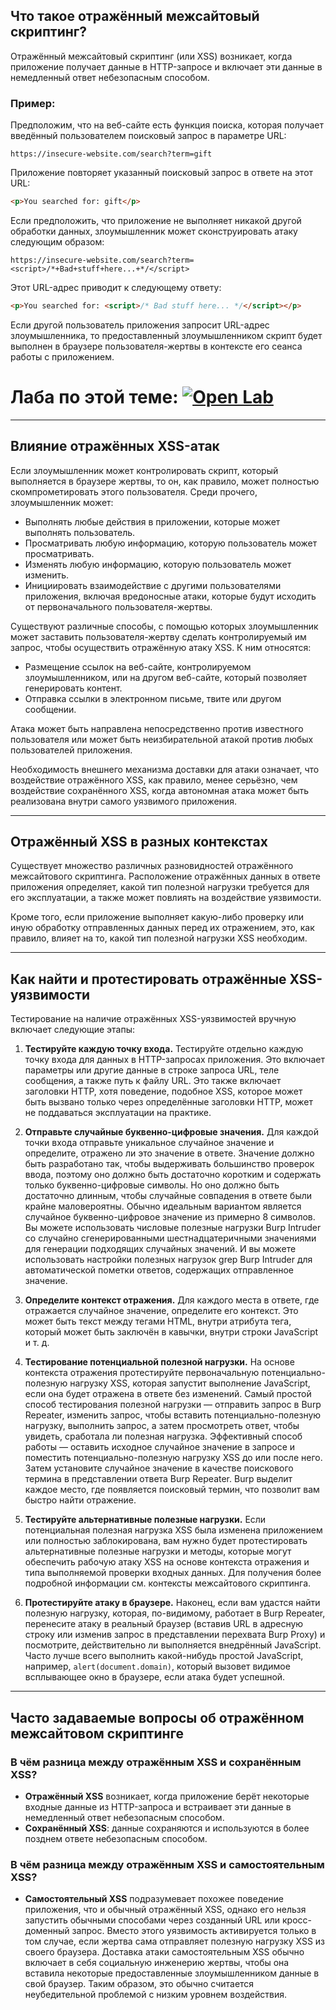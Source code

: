 ## Что такое отражённый межсайтовый скриптинг?
Отражённый межсайтовый скриптинг (или XSS) возникает, когда приложение получает данные в HTTP-запросе и включает эти данные в немедленный ответ небезопасным способом.

### Пример:
Предположим, что на веб-сайте есть функция поиска, которая получает введённый пользователем поисковый запрос в параметре URL:

```
https://insecure-website.com/search?term=gift
```

Приложение повторяет указанный поисковый запрос в ответе на этот URL:

```html
<p>You searched for: gift</p>
```

Если предположить, что приложение не выполняет никакой другой обработки данных, злоумышленник может сконструировать атаку следующим образом:

```
https://insecure-website.com/search?term=<script>/*+Bad+stuff+here...+*/</script>
```

Этот URL-адрес приводит к следующему ответу:

```html
<p>You searched for: <script>/* Bad stuff here... */</script></p>
```

Если другой пользователь приложения запросит URL-адрес злоумышленника, то предоставленный злоумышленником скрипт будет выполнен в браузере пользователя-жертвы в контексте его сеанса работы с приложением.

# Лаба по этой теме: [![Open Lab](https://img.shields.io/badge/Open-Lab-blue)](./01.%20%28%D0%A3%D1%87%D0%B5%D0%BD%D0%B8%D0%BA%29%20%D0%9E%D1%82%D1%80%D0%B0%D0%B6%D0%B5%D0%BD%D0%B8%D0%B5%20XSS%20%D0%B2%20HTML-%D0%BA%D0%BE%D0%BD%D1%82%D0%B5%D0%BA%D1%81%D1%82%D0%B5%20%D0%B1%D0%B5%D0%B7%20%D0%BA%D0%BE%D0%B4%D0%B8%D1%80%D0%BE%D0%B2%D0%B0%D0%BD%D0%B8%D1%8F.md)

---

## Влияние отражённых XSS-атак
Если злоумышленник может контролировать скрипт, который выполняется в браузере жертвы, то он, как правило, может полностью скомпрометировать этого пользователя. Среди прочего, злоумышленник может:

- Выполнять любые действия в приложении, которые может выполнять пользователь.
- Просматривать любую информацию, которую пользователь может просматривать.
- Изменять любую информацию, которую пользователь может изменить.
- Инициировать взаимодействие с другими пользователями приложения, включая вредоносные атаки, которые будут исходить от первоначального пользователя-жертвы.

Существуют различные способы, с помощью которых злоумышленник может заставить пользователя-жертву сделать контролируемый им запрос, чтобы осуществить отражённую атаку XSS. К ним относятся:

- Размещение ссылок на веб-сайте, контролируемом злоумышленником, или на другом веб-сайте, который позволяет генерировать контент.
- Отправка ссылки в электронном письме, твите или другом сообщении.

Атака может быть направлена непосредственно против известного пользователя или может быть неизбирательной атакой против любых пользователей приложения.

Необходимость внешнего механизма доставки для атаки означает, что воздействие отражённого XSS, как правило, менее серьёзно, чем воздействие сохранённого XSS, когда автономная атака может быть реализована внутри самого уязвимого приложения.

---

## Отражённый XSS в разных контекстах
Существует множество различных разновидностей отражённого межсайтового скриптинга. Расположение отражённых данных в ответе приложения определяет, какой тип полезной нагрузки требуется для его эксплуатации, а также может повлиять на воздействие уязвимости.

Кроме того, если приложение выполняет какую-либо проверку или иную обработку отправленных данных перед их отражением, это, как правило, влияет на то, какой тип полезной нагрузки XSS необходим.

---

## Как найти и протестировать отражённые XSS-уязвимости

Тестирование на наличие отражённых XSS-уязвимостей вручную включает следующие этапы:

1. **Тестируйте каждую точку входа.** Тестируйте отдельно каждую точку входа для данных в HTTP-запросах приложения. Это включает параметры или другие данные в строке запроса URL, теле сообщения, а также путь к файлу URL. Это также включает заголовки HTTP, хотя поведение, подобное XSS, которое может быть вызвано только через определённые заголовки HTTP, может не поддаваться эксплуатации на практике.

2. **Отправьте случайные буквенно-цифровые значения.** Для каждой точки входа отправьте уникальное случайное значение и определите, отражено ли это значение в ответе. Значение должно быть разработано так, чтобы выдерживать большинство проверок ввода, поэтому оно должно быть достаточно коротким и содержать только буквенно-цифровые символы. Но оно должно быть достаточно длинным, чтобы случайные совпадения в ответе были крайне маловероятны. Обычно идеальным вариантом является случайное буквенно-цифровое значение из примерно 8 символов. Вы можете использовать числовые полезные нагрузки Burp Intruder со случайно сгенерированными шестнадцатеричными значениями для генерации подходящих случайных значений. И вы можете использовать настройки полезных нагрузок grep Burp Intruder для автоматической пометки ответов, содержащих отправленное значение.

3. **Определите контекст отражения.** Для каждого места в ответе, где отражается случайное значение, определите его контекст. Это может быть текст между тегами HTML, внутри атрибута тега, который может быть заключён в кавычки, внутри строки JavaScript и т. д.

4. **Тестирование потенциальной полезной нагрузки.** На основе контекста отражения протестируйте первоначальную потенциально-полезную нагрузку XSS, которая запустит выполнение JavaScript, если она будет отражена в ответе без изменений. Самый простой способ тестирования полезной нагрузки — отправить запрос в Burp Repeater, изменить запрос, чтобы вставить потенциально-полезную нагрузку, выполнить запрос, а затем просмотреть ответ, чтобы увидеть, сработала ли полезная нагрузка. Эффективный способ работы — оставить исходное случайное значение в запросе и поместить потенциально-полезную нагрузку XSS до или после него. Затем установите случайное значение в качестве поискового термина в представлении ответа Burp Repeater. Burp выделит каждое место, где появляется поисковый термин, что позволит вам быстро найти отражение.

5. **Тестируйте альтернативные полезные нагрузки.** Если потенциальная полезная нагрузка XSS была изменена приложением или полностью заблокирована, вам нужно будет протестировать альтернативные полезные нагрузки и методы, которые могут обеспечить рабочую атаку XSS на основе контекста отражения и типа выполняемой проверки входных данных. Для получения более подробной информации см. контексты межсайтового скриптинга.

6. **Протестируйте атаку в браузере.** Наконец, если вам удастся найти полезную нагрузку, которая, по-видимому, работает в Burp Repeater, перенесите атаку в реальный браузер (вставив URL в адресную строку или изменив запрос в представлении перехвата Burp Proxy) и посмотрите, действительно ли выполняется внедрённый JavaScript. Часто лучше всего выполнить какой-нибудь простой JavaScript, например, `alert(document.domain)`, который вызовет видимое всплывающее окно в браузере, если атака будет успешной.

---

## Часто задаваемые вопросы об отражённом межсайтовом скриптинге

### В чём разница между отражённым XSS и сохранённым XSS?
- **Отражённый XSS** возникает, когда приложение берёт некоторые входные данные из HTTP-запроса и встраивает эти данные в немедленный ответ небезопасным способом.
- **Сохранённый XSS**: данные сохраняются и используются в более позднем ответе небезопасным способом.

### В чём разница между отражённым XSS и самостоятельным XSS?
- **Самостоятельный XSS** подразумевает похожее поведение приложения, что и обычный отражённый XSS, однако его нельзя запустить обычными способами через созданный URL или кросс-доменный запрос. Вместо этого уязвимость активируется только в том случае, если жертва сама отправляет полезную нагрузку XSS из своего браузера. Доставка атаки самостоятельным XSS обычно включает в себя социальную инженерию жертвы, чтобы она вставила некоторые предоставленные злоумышленником данные в свой браузер. Таким образом, это обычно считается неубедительной проблемой с низким уровнем воздействия.

